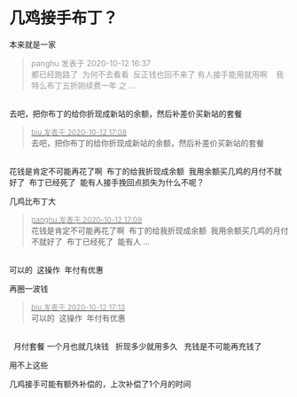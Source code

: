# 几鸡接手布丁？


本来就是一家

<div class="quote"><blockquote><font color="#999999">panghu 发表于 2020-10-12 16:37</font><br />
<font color="#999999">都已经跑路了&nbsp;&nbsp;为何不去看看&nbsp;&nbsp;反正钱也回不来了 有人接手能用就用啊&nbsp; &nbsp; 我特么布丁五折刚续费一年 之 ...</font></blockquote></div><br />
去吧，把你布丁的给你折现成新站的余额，然后补差价买新站的套餐

<div class="quote"><blockquote><font size="2"><a href="https://www.hostloc.com/forum.php?mod=redirect&amp;goto=findpost&amp;pid=9290063&amp;ptid=753448" target="_blank"><font color="#999999">biu 发表于 2020-10-12 17:08</font></a></font><br />
去吧，把你布丁的给你折现成新站的余额，然后补差价买新站的套餐</blockquote></div><br />
花钱是肯定不可能再花了啊&nbsp;&nbsp;布丁的给我折现成余额&nbsp;&nbsp;我用余额买几鸡的月付不就好了&nbsp;&nbsp;布丁已经死了&nbsp;&nbsp;能有人接手挽回点损失为什么不呢？

几鸡比布丁大<img src="static/image/smiley/default/lol.gif" smilieid="12" border="0" alt="" /><img id="aimg_xeG6f" onclick="zoom(this, this.src, 0, 0, 0)" class="zoom" src="https://cdn.jsdelivr.net/gh/hishis/forum-master/public/images/patch.gif" onmouseover="img_onmouseoverfunc(this)" onload="thumbImg(this)" border="0" alt="" />

<div class="quote"><blockquote><font size="2"><a href="https://www.hostloc.com/forum.php?mod=redirect&amp;goto=findpost&amp;pid=9290074&amp;ptid=753448" target="_blank"><font color="#999999">panghu 发表于 2020-10-12 17:09</font></a></font><br />
花钱是肯定不可能再花了啊&nbsp;&nbsp;布丁的给我折现成余额&nbsp;&nbsp;我用余额买几鸡的月付不就好了&nbsp;&nbsp;布丁已经死了&nbsp;&nbsp;能有人 ...</blockquote></div><br />
可以的&nbsp;&nbsp;这操作&nbsp;&nbsp;年付有优惠<img src="static/image/smiley/default/lol.gif" smilieid="12" border="0" alt="" />

再圈一波钱

<div class="quote"><blockquote><font size="2"><a href="https://www.hostloc.com/forum.php?mod=redirect&amp;goto=findpost&amp;pid=9290096&amp;ptid=753448" target="_blank"><font color="#999999">biu 发表于 2020-10-12 17:13</font></a></font><br />
可以的&nbsp;&nbsp;这操作&nbsp;&nbsp;年付有优惠</blockquote></div><br />
<img src="static/image/smiley/default/lol.gif" smilieid="12" border="0" alt="" />&nbsp;&nbsp;月付套餐 一个月也就几块钱&nbsp; &nbsp;折现多少就用多久&nbsp; &nbsp;充钱是不可能再充钱了 

用不上这些

几鸡接手可能有额外补偿的，上次补偿了1个月的时间
